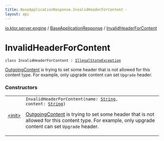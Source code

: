 ```yaml
---
title: BaseApplicationResponse.InvalidHeaderForContent - 
layout: api
---
```


<div class='api-docs-breadcrumbs'><a href="../../index.html">io.ktor.server.engine</a> / <a href="../index.html">BaseApplicationResponse</a> / <a href="./index.html">InvalidHeaderForContent</a></div>

# InvalidHeaderForContent

<div class="signature"><code><span class="keyword">class </span><span class="identifier">InvalidHeaderForContent</span>&nbsp;<span class="symbol">:</span>&nbsp;<a href="https://kotlinlang.org/api/latest/jvm/stdlib/kotlin/-illegal-state-exception/index.html"><span class="identifier">IllegalStateException</span></a></code></div>

<a href="../../../io.ktor.http.content/-outgoing-content/index.html">OutgoingContent</a> is trying to set some header that is not allowed for this content type.
For example, only upgrade content can set <code>Upgrade</code> header.

### Constructors

<table class="api-docs-table">
<tbody>
<tr>
<td markdown="1">

<a href="-init-.html">&lt;init&gt;</a>


</td>
<td markdown="1">
<div class="signature"><code><span class="identifier">InvalidHeaderForContent</span><span class="symbol">(</span><span class="parameterName" id="io.ktor.server.engine.BaseApplicationResponse.InvalidHeaderForContent$<init>(kotlin.String, kotlin.String)/name">name</span><span class="symbol">:</span>&nbsp;<a href="https://kotlinlang.org/api/latest/jvm/stdlib/kotlin/-string/index.html"><span class="identifier">String</span></a><span class="symbol">, </span><span class="parameterName" id="io.ktor.server.engine.BaseApplicationResponse.InvalidHeaderForContent$<init>(kotlin.String, kotlin.String)/content">content</span><span class="symbol">:</span>&nbsp;<a href="https://kotlinlang.org/api/latest/jvm/stdlib/kotlin/-string/index.html"><span class="identifier">String</span></a><span class="symbol">)</span></code></div>

<a href="../../../io.ktor.http.content/-outgoing-content/index.html">OutgoingContent</a> is trying to set some header that is not allowed for this content type.
For example, only upgrade content can set <code>Upgrade</code> header.


</td>
</tr>
</tbody>
</table>
